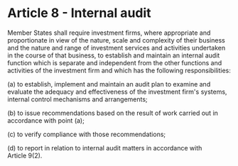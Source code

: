 # Article 8 - Internal audit


Member States shall require investment firms, where appropriate and proportionate in view of the nature, scale and complexity of their business and the nature and range of investment services and activities undertaken in the course of that business, to establish and maintain an internal audit function which is separate and independent from the other functions and activities of the investment firm and which has the following responsibilities:

(a) to establish, implement and maintain an audit plan to examine and evaluate the adequacy and effectiveness of the investment firm's systems, internal control mechanisms and arrangements;

(b) to issue recommendations based on the result of work carried out in accordance with point (a);

(c) to verify compliance with those recommendations;

(d) to report in relation to internal audit matters in accordance with Article 9(2).
